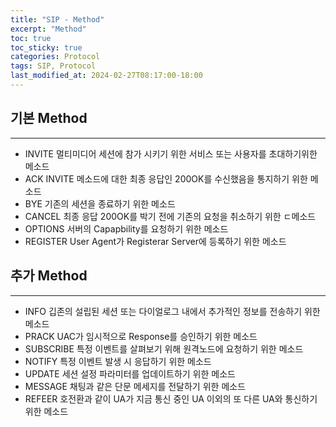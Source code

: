 ```yaml
---
title: "SIP - Method"
excerpt: "Method"
toc: true
toc_sticky: true
categories: Protocol
tags: SIP, Protocol
last_modified_at: 2024-02-27T08:17:00-18:00
---
```


## 기본 Method
***
- INVITE
  멀티미디어 세션에 참가 시키기 위한 서비스 또는 사용자를 초대하기위한 메소드
- ACK
  INVITE 메소드에 대한 최종 응답인 200OK를 수신했음을 통지하기 위한 메소드
- BYE
  기존의 세션을  종료하기 위한 메소드
- CANCEL
  최종 응답 200OK를 박기 전에 기존의 요청을 취소하기 위한 ㄷ메소드
- OPTIONS
  서버의 Capapbility를 요청하기 위한 메소드
- REGISTER
  User Agent가 Registerar Server에 등록하기 위한 메소드

## 추가 Method
***
- INFO
  깁존의 설립된 세션 또는 다이얼로그 내에서 추가적인 정보를 전송하기 위한 메소드
- PRACK
  UAC가 임시적으로 Response를 승인하기 위한 메소드
- SUBSCRIBE
  특정 이벤트를 살펴보기 위해 원격노드에 요청하기 위한 메소드
- NOTIFY
  특정 이벤트 발생 시 응답하기 위한 메소드
- UPDATE
  세션 설정 파라미터를 업데이트하기 위한 메소드
- MESSAGE
  채팅과 같은 단문 메세지를 전달하기 위한 메소드
- REFEER
  호전환과 같이 UA가 지금 통신 중인 UA 이외의 또 다른 UA와 통신하기 위한 메소드


